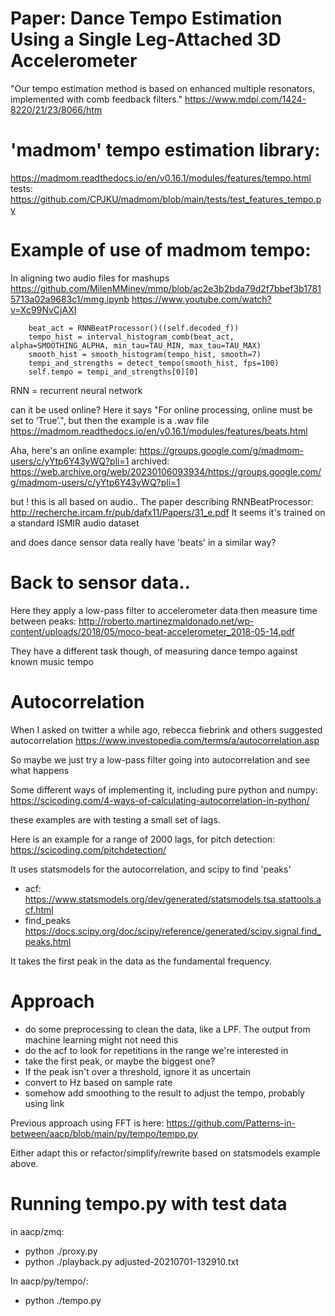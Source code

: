 
# Paper: Dance Tempo Estimation Using a Single Leg-Attached 3D Accelerometer 
"Our tempo estimation method is based on enhanced multiple resonators, implemented with comb feedback filters."
https://www.mdpi.com/1424-8220/21/23/8066/htm

# 'madmom' tempo estimation library:
https://madmom.readthedocs.io/en/v0.16.1/modules/features/tempo.html
tests: https://github.com/CPJKU/madmom/blob/main/tests/test_features_tempo.py

# Example of use of madmom tempo:
In aligning two audio files for mashups
https://github.com/MilenMMinev/mmp/blob/ac2e3b2bda79d2f7bbef3b17815713a02a9683c1/mmg.ipynb
https://www.youtube.com/watch?v=Xc99NvCjAXI

        beat_act = RNNBeatProcessor()((self.decoded_f))
        tempo_hist = interval_histogram_comb(beat_act, alpha=SMOOTHING_ALPHA, min_tau=TAU_MIN, max_tau=TAU_MAX)
        smooth_hist = smooth_histogram(tempo_hist, smooth=7)
        tempi_and_strengths = detect_tempo(smooth_hist, fps=100)
        self.tempo = tempi_and_strengths[0][0]

RNN = recurrent neural network

can it be used online?
Here it says "For online processing, online must be set to ‘True’.", but then the example is a .wav file
https://madmom.readthedocs.io/en/v0.16.1/modules/features/beats.html

Aha, here's an online example:
    https://groups.google.com/g/madmom-users/c/yYtp6Y43yWQ?pli=1
    archived: https://web.archive.org/web/20230106093934/https://groups.google.com/g/madmom-users/c/yYtp6Y43yWQ?pli=1

but ! this is all based on audio.. The paper describing RNNBeatProcessor:
http://recherche.ircam.fr/pub/dafx11/Papers/31_e.pdf
It seems it's trained on a standard ISMIR audio dataset

and does dance sensor data really have 'beats' in a similar way?

# Back to sensor data..

Here they apply a low-pass filter to accelerometer data then measure time between peaks:
http://roberto.martinezmaldonado.net/wp-content/uploads/2018/05/moco-beat-accelerometer_2018-05-14.pdf

They have a different task though, of measuring dance tempo against known music tempo

# Autocorrelation
When I asked on twitter a while ago, rebecca fiebrink and others suggested autocorrelation
https://www.investopedia.com/terms/a/autocorrelation.asp

So maybe we just try a low-pass filter going into autocorrelation and see what happens

Some different ways of implementing it, including pure python and numpy:
https://scicoding.com/4-ways-of-calculating-autocorrelation-in-python/

these examples are with testing a small set of lags.

Here is an example for a range of 2000 lags, for pitch detection:
https://scicoding.com/pitchdetection/

It uses statsmodels for the autocorrelation, and scipy to find 'peaks'
* acf: https://www.statsmodels.org/dev/generated/statsmodels.tsa.stattools.acf.html
* find_peaks https://docs.scipy.org/doc/scipy/reference/generated/scipy.signal.find_peaks.html

It takes the first peak in the data as the fundamental frequency.

# Approach

* do some preprocessing to clean the data, like a LPF. The output from machine learning might not need this
* do the acf to look for repetitions in the range we're interested in
* take the first peak, or maybe the biggest one?
* If the peak isn't over a threshold, ignore it as uncertain
* convert to Hz based on sample rate
* somehow add smoothing to the result to adjust the tempo, probably using link

Previous approach using FFT is here: https://github.com/Patterns-in-between/aacp/blob/main/py/tempo/tempo.py

Either adapt this or refactor/simplify/rewrite based on statsmodels example above.

# Running tempo.py with test data

in aacp/zmq:

* python ./proxy.py
* python ./playback.py adjusted-20210701-132910.txt

In aacp/py/tempo/:

* python ./tempo.py

